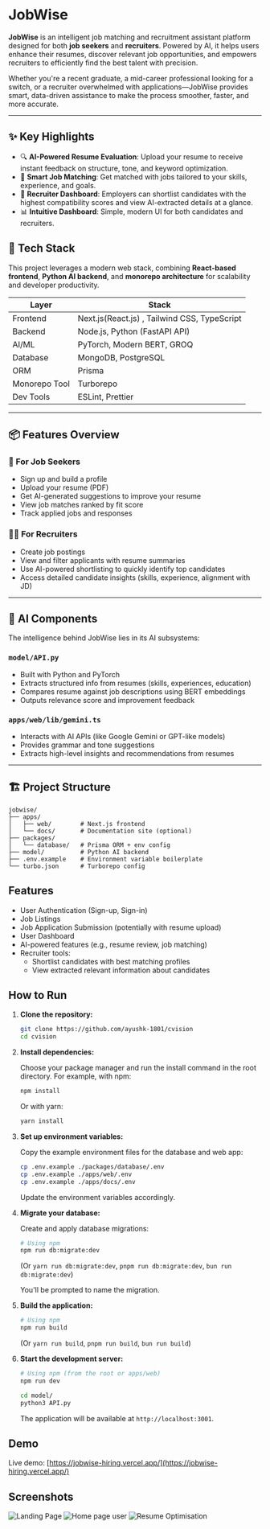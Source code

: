 # JobWise

**JobWise** is an intelligent job matching and recruitment assistant platform designed for both **job seekers** and **recruiters**. Powered by AI, it helps users enhance their resumes, discover relevant job opportunities, and empowers recruiters to efficiently find the best talent with precision.

Whether you're a recent graduate, a mid-career professional looking for a switch, or a recruiter overwhelmed with applications—JobWise provides smart, data-driven assistance to make the process smoother, faster, and more accurate.

---

## ✨ Key Highlights

* 🔍 **AI-Powered Resume Evaluation**: Upload your resume to receive instant feedback on structure, tone, and keyword optimization.
* 🎯 **Smart Job Matching**: Get matched with jobs tailored to your skills, experience, and goals.
* 🧠 **Recruiter Dashboard**: Employers can shortlist candidates with the highest compatibility scores and view AI-extracted details at a glance.
* 📊 **Intuitive Dashboard**: Simple, modern UI for both candidates and recruiters.


## 🚀 Tech Stack

This project leverages a modern web stack, combining **React-based frontend**, **Python AI backend**, and **monorepo architecture** for scalability and developer productivity.

| Layer         | Stack                                                     |
| ------------- | --------------------------------------------------------- |
| Frontend      | Next.js(React.js) , Tailwind CSS, TypeScript                         |
| Backend       | Node.js, Python (FastAPI API)                         |
| AI/ML         | PyTorch, Modern BERT, GROQ                                |
| Database      | MongoDB, PostgreSQL |
| ORM           | Prisma                                                    |
| Monorepo Tool | Turborepo                                                 |
| Dev Tools     | ESLint, Prettier                                          |

---

## 📦 Features Overview

### 👤 For Job Seekers

* Sign up and build a profile
* Upload your resume (PDF)
* Get AI-generated suggestions to improve your resume
* View job matches ranked by fit score
* Track applied jobs and responses

### 🧑‍💼 For Recruiters

* Create job postings
* View and filter applicants with resume summaries
* Use AI-powered shortlisting to quickly identify top candidates
* Access detailed candidate insights (skills, experience, alignment with JD)

---

## 🧠 AI Components

The intelligence behind JobWise lies in its AI subsystems:

### `model/API.py`

* Built with Python and PyTorch
* Extracts structured info from resumes (skills, experiences, education)
* Compares resume against job descriptions using BERT embeddings
* Outputs relevance score and improvement feedback

### `apps/web/lib/gemini.ts`

* Interacts with AI APIs (like Google Gemini or GPT-like models)
* Provides grammar and tone suggestions
* Extracts high-level insights and recommendations from resumes

---

## 🏗️ Project Structure

```
jobwise/
├── apps/
│   ├── web/        # Next.js frontend
│   └── docs/       # Documentation site (optional)
├── packages/
│   └── database/   # Prisma ORM + env config
├── model/          # Python AI backend
├── .env.example    # Environment variable boilerplate
└── turbo.json      # Turborepo config
```

## Features

- User Authentication (Sign-up, Sign-in)
- Job Listings
- Job Application Submission (potentially with resume upload)
- User Dashboard
- AI-powered features (e.g., resume review, job matching)
- Recruiter tools:
    - Shortlist candidates with best matching profiles
    - View extracted relevant information about candidates

## How to Run

1. **Clone the repository:**

   ```bash
   git clone https://github.com/ayushk-1801/cvision
   cd cvision
   ```

2. **Install dependencies:**

   Choose your package manager and run the install command in the root directory. For example, with npm:

   ```bash
   npm install
   ```

   Or with yarn:

   ```bash
   yarn install
   ```

3. **Set up environment variables:**

   Copy the example environment files for the database and web app:

   ```bash
   cp .env.example ./packages/database/.env
   cp .env.example ./apps/web/.env
   cp .env.example ./apps/docs/.env
   ```

   Update the environment variables accordingly.

4. **Migrate your database:**

   Create and apply database migrations:

   ```bash
   # Using npm
   npm run db:migrate:dev
   ```

   (Or `yarn run db:migrate:dev`, `pnpm run db:migrate:dev`, `bun run db:migrate:dev`)

   You'll be prompted to name the migration.

5. **Build the application:**

   ```bash
   # Using npm
   npm run build
   ```

   (Or `yarn run build`, `pnpm run build`, `bun run build`)

6. **Start the development server:**

   ```bash
   # Using npm (from the root or apps/web)
   npm run dev
   ```

   ```bash
   cd model/
   python3 API.py
   ```

   The application will be available at `http://localhost:3001`.

## Demo

Live demo: [https://jobwise-hiring.vercel.app/](https://jobwise-hiring.vercel.app/)

## Screenshots

![Landing Page](./homepage1.png)
![Home page user](./homepage2.png)
![Resume Optimisation](./opti.png)
